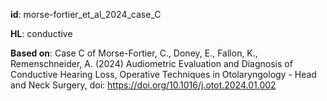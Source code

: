 __id__: morse-fortier_et_al_2024_case_C

__HL__: conductive

__Based on__: Case C of Morse-Fortier, C., Doney, E., Fallon, K., Remenschneider, A. (2024) Audiometric Evaluation and Diagnosis of Conductive Hearing Loss, Operative Techniques in Otolaryngology - Head and Neck Surgery,
doi: https://doi.org/10.1016/j.otot.2024.01.002

